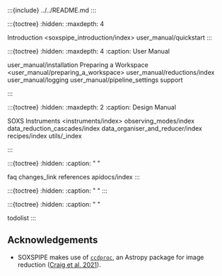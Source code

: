 
:::{include} ../../README.md
:::

:::{toctree}
:hidden:
:maxdepth: 4

Introduction <soxspipe_introduction/index>
user_manual/quickstart
:::


:::{toctree}
:hidden:
:maxdepth: 4
:caption: User Manual


user_manual/installation
Preparing a Workspace <user_manual/preparing_a_workspace>
user_manual/reductions/index
user_manual/logging
user_manual/pipeline_settings
support

:::


:::{toctree}
:hidden:
:maxdepth: 2
:caption: Design Manual

SOXS Instruments <instruments/index>
observing_modes/index
data_reduction_cascades/index
data_organiser_and_reducer/index
recipes/index
utils/_index

:::


:::{toctree}
:hidden:
:caption: " "

faq
changes_link
references
apidocs/index
:::

:::{toctree}
:hidden:
:caption: " "
:::

:::{toctree}
:hidden:
:caption: " "

todolist
:::



## Acknowledgements

* SOXSPIPE makes use of [`ccdproc`](https://ccdproc.readthedocs.io/en/latest/index.html), an Astropy package for image reduction ([Craig et al. 2021](https://zenodo.org/record/4606771)).
